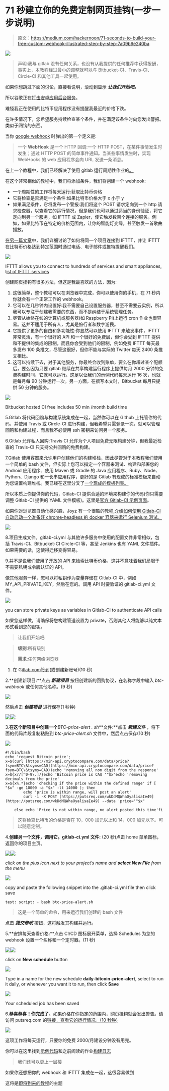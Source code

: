 # 71 秒建立你的免费定制网页挂钩(一步一步说明)

> 原文：<https://medium.com/hackernoon/71-seconds-to-build-your-free-custom-webhook-illustrated-step-by-step-7a09b9e240ba>

![](img/9e516623c05721925619e573e6edb35e.png)

> 声明:我与 gitlab 没有任何关系，也没有从我提供的任何推荐中获得报酬，事实上，本教程经过最小的调整就可以与 Bitbucket-CI、Travis-CI、Circle-CI 和其他工具一起使用。

如果你想跳过下面的讨论，直接看说明，滚动到显示 ***让我们开始吧。***

所以谷歌正在[打击安卓应用后台服务](/exploring-android/exploring-background-execution-limits-on-android-oreo-ab384762a66c)。

难怪我正在使用的比特币应用程序没有提醒我最近的价格下跌。

在许多情况下，您希望服务持续检查某个条件，并在满足该条件时向您发出警报。类似于网钩的东西。

当你 [google webhook](https://webhooks.pbworks.com/w/page/13385124/FrontPage) 时弹出的第一个定义是:

> 一个 **WebHook** 是一个 HTTP 回调:一个 HTTP POST，在某件事情发生时发生；通过 HTTP POST 的简单事件通知。当某些事情发生时，实现 WebHooks 的 web 应用程序会向 URL 发送一条消息。

在上一个教程中，我们已经解决了使用 gitlab 运行周期性作业的[。](/@YYC_Ninja/56-seconds-to-get-gitlab-to-do-periodic-jobs-for-you-6a731b977559)

在这个非常相似的教程中，我们将添加条件，我们将创建一个 webhook:

*   一个周期性的工作将每天运行:获取比特币价格
*   它将检查是否满足一个条件:如果比特币价格大于 x 小于 y
*   如果满足条件，它将发布一个警报:我们将这个 POST 请求定向到一个 http 请求检查器，以查看它的运行情况，但是我们也可以通过适当的身份验证，将它定向到另一个服务，如 IFTTT 或 Zapier，使它触发数百个连接的服务。例如，如果比特币在特定的价格范围内，让你的智能灯变绿，甚至触发一首歌曲播放。

[在另一篇文章](/@YYC_Ninja/99-seconds-to-make-bitcoin-call-your-phone-number-a8cbd9740f76)中，我们详细讨论了如何将同一个项目连接到 IFTTT，并让 IFTTT 在比特币价格达到特定范围时通过电话、电子邮件或推特提醒我们。

![](img/83ea6eeef97bed4483cb1242f603382d.png)

IFTTT allows you to connect to hundreds of services and smart appliances, l[ist of IFTTT services](https://ifttt.com/search/services)

创建网页挂钩有很多方法，但这是我最喜欢的方法，因为:

1.  这很简单，整个教程可以在浏览器中完成，你可以使用你的手机，在 71 秒内你就会有一个正常工作的 webhook。
2.  它可以在几秒钟内设置好:我不需要自己设置服务器，甚至不需要云实例，所以我可以专注于创建我需要的东西，而不是纠结于系统管理任务。
3.  尽管从始终在线的计算机或服务器(如 Raspberry Pi)上运行 cron 作业也很容易。这并不适用于所有人，尤其是旅行者和数字游民。
4.  它提供了更多的自由和多功能性:你显然可以使用 IFTTT 来触发事件，IFTTT 非常灵活，有一个很好的 API 和一个很好的免费层，但你会受到 IFTTT 提供和不提供的集成的限制，而且你会受到他们的限制，例如免费 IFTTT 每天最多发布 100 条推文，尽管这很好，但你不能与实际的 Twitter 每天 2400 条推文相比。
5.  这可以持续下去，对于其他服务，你最终会收到账单，要么在你超过某个配额后，要么因为只要 gitlab 继续在共享构建运行程序上提供每月 2000 分钟的免费构建时间，它就可以运行。这足以让我们的示例代码每天运行 16 次，也就是每月每 90 分钟运行一次。另一方面，在撰写本文时，Bitbucket 每月只提供 50 分钟的服务。

![](img/c9696fbcf3f0abf03b22940796678275.png)

Bitbucket hosted CI free includes 50 min /month build time

5.Gitlab 将代码回购与构建系统集成在一起，当然你可以在 Github 上托管你的代码，并使用 Travis 或 Circle-CI 进行构建，但我希望只需登录一次，就可以管理回购和构建过程，而且我不必使用 ssh 密钥来访问另一个服务。

6.Gitlab 允许私人回购:Travis CI 允许为个人项目免费无限构建分钟，但我最近检查的 Travis-CI 只支持公共回购的免费构建。

7.Gitlab 使用容器来允许用户创建他们的构建堆栈，因此尽管对于本教程我们使用一个简单的 bash 文件，但实际上您可以指定一个容器来测试、构建和部署您的 Android 应用程序、使用 Maven 或 Gradle 的 Java 应用程序、Ruby、Node、Python、Django 和一长串应用程序，更好的是 Gitlab 有现成的标准模板来自动为您设置构建堆栈。我已经在这里分叉了[一个现成的模板列表。](https://gitlab.com/ninjayoto/gitlab-ci-yml)

所以本质上你提供你的代码，Gitlab-CI 提供合适的环境来构建你的代码(你只需要调整 Gitlab-CI 提供的 YAML 文件模板)。这里是[官方 Gitlab-CI 示例页面](https://docs.gitlab.com/ce/ci/examples/README.html)。

如果你对浏览器自动化感兴趣，Joyz 有一个很酷的教程[,介绍如何使用 Gitlab-CI 自动启动一个准备好 chrome-headless 的 docker 容器来运行 Selenium 测试。](https://medium.freecodecamp.org/4-steps-to-build-an-automated-testing-pipeline-with-gitlab-ci-24ccab95535e)

![](img/a3858ce3879c9932fd8f37ec900709c0.png)

8.项目生成文件。gitlab-ci.yml 与其他许多服务中使用的配置文件非常相似，包括 Travis-CI、Bitbucket-CI Circle-CI 等，甚至 Jenkins 也有 YAML 文件插件。如果需要的话，这使得迁移变得容易。

9.并不是说我们使用了开放的 API 来检索比特币价格，这并不意味着我们局限于不需要私钥或令牌认证的 API。

像其他服务一样，您可以将私钥作为变量存储在 Gitlab-CI 中，例如 MY_API_PRIVATE_KEY，然后在您的。调用 API 时要验证的 gitlab-ci.yml 文件。

![](img/d4384b60dd7ad776db5d49d6a011e6b3.png)

you can store private keys as variables in Gitlab-CI to authenticate API calls

如果您这样做，请确保将您构建管道设置为 private，否则其他人将能够以纯文本形式看到您的密钥。

> 让我们开始吧:

> **级别**:所有级别
> 
> **需求**:任何网络浏览器

1.  在 G[itlab.com](https://gitlab.com/users/sign_in)签到(或创建新账号)(10 秒)

2.**创建新项目:**点击 ***新建项目*** 按钮创建新的回购协议，在名称字段中输入 *btc-webhook* 或任何其他名称。(9 秒)

![](img/4dfa3bd9b09dfc8da3b39873b8ff84e0.png)

然后点击 ***创建项目*** 进行保存(1 秒钟)

![](img/2b8942e57defd469bc359758b94dc3be.png)![](img/2d963e13e3a861b632c1ae3cf0e65888.png)

3.**在这个新项目中创建一个***BTC-price-alert . sh***文件:**点击 ***新建文件*** ，将下面的代码片段复制粘贴到 *btc-price-alert.sh* 文件中，然后点击保存(10 秒)

![](img/9f830d25e0893da65b368ff4e9daa6c1.png)

```
#!/bin/bash
echo 'request Bitcoin price';
x=$(curl [https://min-api.cryptocompare.com/data/price?fsym=BTC\&tsyms=CAD](https://min-api.cryptocompare.com/data/price?fsym=BTC\&tsyms=CAD))echo 'removing all non digit from the response'
x=${x//[^0-9\.]/}echo 'Bitcoin price is CA$ '"$x"echo 'removing decimals from the price'
x=${x%.*}echo 'checking if the price within the defined range' if [ "$x" -ge 10000 -a "$x" -lt 14000 ]; then 
        echo 'price is within range, will post an alert'
        curl -i -X POST [https://putsreq.com/wkDdMQWhaOyalisaIe49](https://putsreq.com/wkDdMQWhaOyalisaIe49) --data 'price='"$x"

    else echo 'Price is not within range, no alert posted this time'fi
```

> 这将检查比特币的价格是否在 10，000 加元以上和 14，000 加元以下。可以随意定制。

4.**创建另一个文件，调用它。gitlab-ci.yml 文件:** (20 秒)点击 home 菜单图标，返回你的项目主页。

![](img/2868a69aae942e8615c312193a0b6ced.png)![](img/ff440dd3429865d757ff32e5b329599e.png)

*click on the plus icon next to your project’s name and* ***select New File*** *from the menu*

![](img/b9a3e3b0fcc9d1fee922fec475fa9cf9.png)

copy and paste the following snippet into the .gitlab-ci.yml file then click save

```
test: script: - bash btc-price-alert.sh
```

> 这是一个简单的命令，用来运行我们创建的 bash 文件

点击 ***提交修改*** 按钮，这将触发其构建并运行。

5.**安排每天查看价格:**点击 CI/CD 图标展开菜单，选择 Schedules 为您的 webhook 设置一个名称和一个定时器。(11 秒)

![](img/faa309f085b3026691a64ffbf03e6256.png)![](img/981cd6efdc0f78d4abe19599495b34e6.png)

click on **New schedule** button

![](img/9fa55af029f0b016ce60e19071fc428d.png)

Type in a name for the new schedule **daily-bitcoin-price-alert**, select to run it daily, or whenever you want it to run, then click **Save**

![](img/9747c50f6199e3daff2f8d980d7161d5.png)

Your scheduled job has been saved

6.**恭喜恭喜！你完成了**。如果价格在你指定的范围内，网页挂钩就会发出警告。请访问 putsreq.com 的[链接，查看它的运行情况。(10 秒钟)](https://putsreq.com/wkDdMQWhaOyalisaIe49/inspect)

![](img/68cc1b05944b62272eb3f8d525f9b092.png)

这项工作将每天运行，只要你的免费 2000/月建设分钟没有用完。

你可以在这里找到[示例代码](https://gitlab.com/ninjayoto/btc-webhook)和之前阅读的作业[构建日志](https://gitlab.com/ninjayoto/btc-webhook/-/jobs)

> 我们还可以更上一层楼

如果你还想把你的 webhook 和 IFTTT 集成在一起，这很容易做到

这将是[即将到来的教程](/@YYC_Ninja/99-seconds-to-make-bitcoin-call-your-phone-number-a8cbd9740f76)的主题